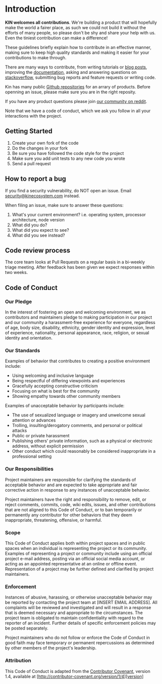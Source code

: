 # Introduction

**KIN welcomes all contributions**. We're building a product that will hopefully make the world a fairer place,
as such we could not build it without the efforts of many people,
so please don't be shy and share your help with us. Even the tiniest contribution can make a difference!

These guidelines briefly explain how to contribute in an effective manner, making sure to keep high
quality standards and making it easier for your contributions to make through.

There are many ways to contribute, from writing tutorials or [blog posts](https://medium.com/kinblog), improving the [documentation](https://partners.kinecosystem.com), asking and answering questions on [stackoverflow](https://stackoverflow.com/questions/tagged/kin), submitting bug reports and feature requests or writing code.

Kin has many public [Github repositories](https://github.com/kinecosystem) for an arrary of products. Before openning an issue, please make sure you are in the right reposity. 

If you have any product questions please join [our community on reddit](https://www.reddit.com/r/KinFoundation/).

Note that we have a code of conduct, which we ask you follow in all your interactions with the project.

## Getting Started

1. Create your own fork of the code
1. Do the changes in your fork
1. Be sure you have followed the code style for the project
1. Make sure you add unit tests to any new code you wrote
1. Send a pull request

## How to report a bug

If you find a security vulnerability, do NOT open an issue. Email security@kinecosystem.com instead.

When filing an issue, make sure to answer these questions:
1. What's your current environment? i.e. operating system, processor architecture, node version
1. What did you do?
1. What did you expect to see?
1. What did you see instead?

## Code review process

The core team looks at Pull Requests on a regular basis in a bi-weekly triage meeting. After feedback has been given we expect responses within two weeks.

## Code of Conduct

### Our Pledge

In the interest of fostering an open and welcoming environment, we as
contributors and maintainers pledge to making participation in our project and
our community a harassment-free experience for everyone, regardless of age, body
size, disability, ethnicity, gender identity and expression, level of experience,
nationality, personal appearance, race, religion, or sexual identity and
orientation.

### Our Standards

Examples of behavior that contributes to creating a positive environment
include:

* Using welcoming and inclusive language
* Being respectful of differing viewpoints and experiences
* Gracefully accepting constructive criticism
* Focusing on what is best for the community
* Showing empathy towards other community members

Examples of unacceptable behavior by participants include:

* The use of sexualized language or imagery and unwelcome sexual attention or
advances
* Trolling, insulting/derogatory comments, and personal or political attacks
* Public or private harassment
* Publishing others' private information, such as a physical or electronic
  address, without explicit permission
* Other conduct which could reasonably be considered inappropriate in a
  professional setting

### Our Responsibilities

Project maintainers are responsible for clarifying the standards of acceptable
behavior and are expected to take appropriate and fair corrective action in
response to any instances of unacceptable behavior.

Project maintainers have the right and responsibility to remove, edit, or
reject comments, commits, code, wiki edits, issues, and other contributions
that are not aligned to this Code of Conduct, or to ban temporarily or
permanently any contributor for other behaviors that they deem inappropriate,
threatening, offensive, or harmful.

### Scope

This Code of Conduct applies both within project spaces and in public spaces
when an individual is representing the project or its community. Examples of
representing a project or community include using an official project e-mail
address, posting via an official social media account, or acting as an appointed
representative at an online or offline event. Representation of a project may be
further defined and clarified by project maintainers.

### Enforcement

Instances of abusive, harassing, or otherwise unacceptable behavior may be
reported by contacting the project team at [INSERT EMAIL ADDRESS]. All
complaints will be reviewed and investigated and will result in a response that
is deemed necessary and appropriate to the circumstances. The project team is
obligated to maintain confidentiality with regard to the reporter of an incident.
Further details of specific enforcement policies may be posted separately.

Project maintainers who do not follow or enforce the Code of Conduct in good
faith may face temporary or permanent repercussions as determined by other
members of the project's leadership.

### Attribution

This Code of Conduct is adapted from the [Contributor Covenant][homepage], version 1.4,
available at [http://contributor-covenant.org/version/1/4][version]

[homepage]: http://contributor-covenant.org
[version]: http://contributor-covenant.org/version/1/4/
